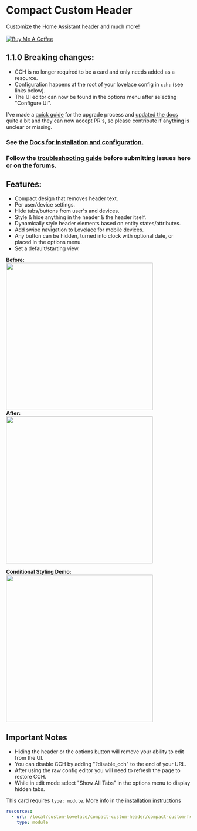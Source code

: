 # Compact Custom Header
Customize the Home Assistant header and much more!<br><br>
<a href="https://www.buymeacoffee.com/FgwNR2l" target="_blank"><img src="https://www.buymeacoffee.com/assets/img/custom_images/black_img.png" alt="Buy Me A Coffee" style="height: auto !important;width: auto !important;" ></a><br>
## 1.1.0 Breaking changes:
* CCH is no longer required to be a card and only needs added as a resource.
* Configuration happens at the root of your lovelace config in `cch:` (see links below).
* The UI editor can now be found in the options menu after selecting "Configure UI".

I've made a [quick guide](https://maykar.github.io/compact-custom-header/1_1_0_upgrade/) for the upgrade process and [updated the docs](https://maykar.github.io/compact-custom-header/) quite a bit and they can now accept PR's, so please contribute if anything is unclear or missing.

### See the [Docs for installation and configuration.](https://maykar.github.io/compact-custom-header)<br>
### Follow the [troubleshooting guide](https://maykar.github.io/compact-custom-header/Troubleshooting/) before submitting issues here or on the forums.
## Features:

* Compact design that removes header text.
* Per user/device settings.
* Hide tabs/buttons from user's and devices.
* Style & hide anything in the header & the header itself.
* Dynamically style header elements based on entity states/attributes.
* Add swipe navigation to Lovelace for mobile devices.
* Any button can be hidden, turned into clock with optional date, or placed in the options menu.
* Set a default/starting view.

**Before:**<br>
<img src="https://i.imgur.com/GnT85b0.png?2" width="400px"><br>
**After:**<br>
<img src="https://i.imgur.com/LeKHDCh.png?1" width="400px"><br>

**Conditional Styling Demo:**<br>
<img src="https://community-home-assistant-assets.s3.dualstack.us-west-2.amazonaws.com/original/3X/c/c/cc931f63db80ac4afc4a7909bdeb02f43e3087c5.gif" width="400px"><br>

## Important Notes

* Hiding the header or the options button will remove your ability to edit from the UI.
* You can disable CCH by adding "?disable_cch" to the end of your URL.
* After using the raw config editor you will need to refresh the page to restore CCH.
* While in edit mode select "Show All Tabs" in the options menu to display hidden tabs. 

This card requires `type: module`. More info in the [installation instructions](https://maykar.github.io/compact-custom-header/)
```yaml
resources:
  - url: /local/custom-lovelace/compact-custom-header/compact-custom-header.js?v=0.0.1
    type: module
```

